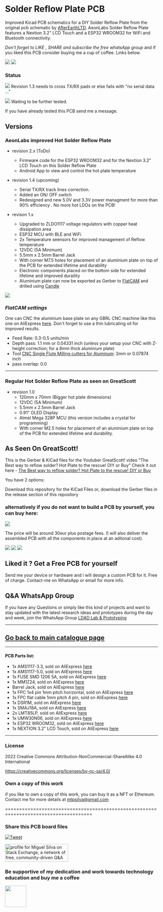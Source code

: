 # Solder Reflow Plate PCB
 Improved Kicad PCB schematics for a DIY Solder Reflow Plate from the original pcb schematic by [AfterEarthLTD](https://github.com/AfterEarthLTD/Solder-Reflow-Plate). AeonLabs Solder Reflow Plate features a Nextion 3.2" LCD Touch and a ESP32 WROOM32 for WiFi and Bluetooth connectivity. 

*Don't forget to LIKE , SHARE and subscribe the free whatsApp group* and if you liked this PCB consider buying me a cup of coffee. Links below.

![](https://views.whatilearened.today/views/github/aeonSolutions/AeonLabs_Solder_Reflow_Plate_PCB.svg)
![](https://img.shields.io/github/downloads/aeonSolutions/AeonLabs-Solder-Reflow-Plate-PCB/total?style=for-the-badge)

### Status
![](https://github.com/aeonSolutions/AeonLabs-Solder-Reflow-Plate-PCB/blob/main/Designs/working_green.png)  Revision 1.3 needs to cross TX/RX pads or else fails with "no serial data ..."

![](https://github.com/aeonSolutions/AeonLabs-Solder-Reflow-Plate-PCB/blob/main/Designs/working_yellow.png) Waiting to be further tested.

If you have already tested this PCB send me a message.

## Versions
### AeonLabs improved Hot Solder Reflow Plate
- revision 2.x (ToDo)
  - Firmware code for the ESP32 WROOM32 and for the Nextion 3.2" LCD Touch on this Solder Reflow Plate
  - Android App to view and control the hot plate temperature

- revision 1.4 (upcoming)
  - Serial TX/RX track lines correction.
  - Added an ON/ OFF switch 
  - Redesigned and new 5.0V and 3.3V power managment for more than 90% efficiency . No more hot LDOs on the PCB! 
 
- revison 1.x
  - Upgraded to ZLDO1117 voltage regulators with copper heat dissipation area
  - ESP32 MCU with BLE and WiFi
  - 2x Temperature seensors for improved management of Reflow temperature
  - 12VDC (5A Minimum)
  - 5.5mm x 2.5mm Barrel Jack
  - With corner M7.5 holes for placement of an aluminium plate on top of the PCB for extended lifetime and durability
  - Electronic components placed on the bottom side for extended lifetime and improved duraility
  - Aluminium plate can now be exported as Gerber to [FlatCAM](http://flatcam.org) and drilled using [Candle](https://github.com/Denvi/Candle) 

[![](https://github.com/aeonSolutions/AeonLabs-Solder-Reflow-Plate-PCB/blob/main/Designs/youtube.png)](https://www.youtube.com/watch?v=1Q-IPH6u9Qg)

### *FlatCAM settings*
 
One can CNC the aluminium base plate on any GBRL CNC machine like this one on AliExpress [here](https://s.click.aliexpress.com/e/_AOOXQ7). Don't forget to use a thin lubricating oil for improved results. 
 
  - Feed Rate: 0.3-0.5 units/min
  - Depth pass: 1.1 mm or 0.04331 inch (unless your setup your CNC with Z-height correction; for a 8mm thick aluminium plate)
  - Tool [CNC Single Flute Milling cutters for Aluminum](https://www.aliexpress.com/item/1005004188243213.html?spm=a2g0o.cart.0.0.3cb23c00L4Ibog&mp=1): 2mm or 0.07874 inch
  - pass overlap: 0.0
  
 ________________________________________________________________________________________________________________

### Regular Hot Solder Reflow Plate as seen on GreatScott
- revision 1.0
  - 120mm x 70mm (Bigger hot plate dimensions)
  - 12VDC (5A Minimum)
  - 5.5mm x 2.5mm Barrel Jack
  - 0.91" OLED Display
  - Atmel Mega 328P MCU (this version includes a crystal for programming)
  - With corner M2.5 holes for placement of an aluminium plate on top of the PCB for extended lifetime and durability.
 

## As Seen On GreatScott! 
This is the Gerber & KiCad files for the Youtuber GreatScott! video "The Best way to reflow solder? Hot Plate to the rescue! DIY or Buy"
Check it out here - [The Best way to reflow solder? Hot Plate to the rescue! DIY or Buy](https://www.youtube.com/watch?v=QarizoUnRfk)


You have 2 options:

Download this repository for the KiCad Files or, download the Gerber files in the release section of this repository

### alternatively if you do not want to build a PCB by yourself, you can buy here:

[![](https://github.com/aeonSolutions/PCB-Prototyping-Catalogue/blob/main/tindie_sell.png)](https://www.tindie.com/stores/aeonlabs/)

The price will be around 30eur plus postage fees.
(I will also deliver the assembled PCB with all the components in place at an aditonal cost).

![](https://github.com/aeonSolutions/AeonLabs-Solder-Reflow-Plate-PCB/blob/main/Designs/concept.jpg)
![](https://github.com/aeonSolutions/AeonLabs-Solder-Reflow-Plate-PCB/blob/main/Designs/pcb_front.png)
![](https://github.com/aeonSolutions/AeonLabs-Solder-Reflow-Plate-PCB/blob/main/Designs/pcb_back.png)

## Liked it ? Get a Free PCB for yourself
Send me your device or hardware and i will design a custom PCB for it. Free of charge. Contact-me on WhatsApp or email for more info. 

## Q&A WhatsApp Group
If you have any Questions or simply  like this kind of projects and want to stay updated with the latest research ideas and prototypes during the day and week, join the WhatsApp Group
[LDAD Lab & Prototyping](https://chat.whatsapp.com/FkNC7u83kuy2QRA5sqjBVg)


________________________________________________________________________________________________________________
## [Go back to main catalogue page](https://github.com/aeonSolutions/PCB-Prototyping-Catalogue)
________________________________________________________________________________________________________________



#### PCB Parts list:
- 1x AMS1117-3.3, sold on AliExpress [here](https://s.click.aliexpress.com/e/_AOIVLN)
- 1x AMS1117-5.0, sold on AliExpress [here](https://s.click.aliexpress.com/e/_AOIVLN)
- 1x FUSE SMD 1206 5A, sold on AliExpress [here](https://s.click.aliexpress.com/e/_A8yVgJ)
- 1x MM1Z24, sold on AliExpress [here](https://www.aliexpress.com/item/1005003538876461.html?spm=a2g0o.order_list.0.0.2bb91802tqEyK1)
- Barrel Jack, sold on AliExpress [here](https://s.click.aliexpress.com/e/_As3F2L)
- 1x FPC 1x4 pin 1mm pitch horizontal, sold on AliExpress [here](https://s.click.aliexpress.com/e/_ASMTDp)
- 1x FPC flat cable 1mm pitch 4 pin, sold on AliExpress [here](https://s.click.aliexpress.com/e/_9js0C7)
- 1x DSR1M, sold on AliExpress [here](https://s.click.aliexpress.com/e/_9JQobh)
- 1x SMAJ18A, sold on AliExpress [here](https://s.click.aliexpress.com/e/_9zW0DN)
- 2x LMT85LP, sold on AliExpress [here](https://www.aliexpress.com/item/1005003755656556.html?spm=a2g0o.order_list.0.0.42ba1802MVKTRu)
- 1x UMW30N06, sold on AliExpress [here](https://www.aliexpress.com/item/4000687585069.html?spm=a2g0o.order_list.0.0.2bb91802tqEyK1)
- 1x ESP32 WROOM32, sold on AliExpress [here](https://www.aliexpress.com/item/32912371635.html?spm=a2g0o.productlist.0.0.1c737b00qtI6F1&algo_pvid=2b9d3923-cad6-4894-abba-bcbe1659aab6&algo_exp_id=2b9d3923-cad6-4894-abba-bcbe1659aab6-0&pdp_ext_f=%7B"sku_id"%3A"65986896288"%7D&pdp_npi=2%40dis%21EUR%21%212.27%21%21%21%21%21%400bb0622916528901078995704e092a%2165986896288%21sea)
- 1x NEXTION 3.2" LCD Touch, sold on AliExpress [here](https://www.aliexpress.com/item/32678581956.html?spm=a2g0o.productlist.0.0.16f46e8cmt3XbA&algo_pvid=657314cc-0888-4621-8795-71fcd735d410&algo_exp_id=657314cc-0888-4621-8795-71fcd735d410-2&pdp_ext_f=%7B%22sku_id%22%3A%2210000003437337029%22%7D&pdp_npi=2%40dis%21EUR%21%2126.15%21%21%21%21%21%40210318b916528902149054769e34ce%2110000003437337029%21sea)

______________________________________________________________________________________________________________________________

### License
2022 Creative Commons Attribution-NonCommercial-ShareAlike 4.0 International

https://creativecommons.org/licenses/by-nc-sa/4.0/

### Own a copy of this work
if you like to own a copy of this work, you can buy it as a NFT or Ethereum. Contact me for more details at mtpsilva@gmail.com

=====================================================================================
### Share this PCB board files
[![Tweet](https://img.shields.io/twitter/url/http/shields.io.svg?style=social)](https://twitter.com/intent/tweet?original_referer=https%3A%2F%2Fjitpack.io%2F&ref_src=twsrc%5Etfw&text=Version%201.0%20of%20AeonLabs-Solder-Reflow-Plate-PCB%20is%20now%20available%20on%20&tw_p=tweetbutton&url=http%3A%2F%2Fgithub.com%2FaeonSolutions%2FAeonLabs-Solder-Reflow-Plate-PCB)

<a href="https://stackexchange.com/users/18907312/miguel-silva"><img src="https://stackexchange.com/users/flair/18907312.png" width="208" height="58" alt="profile for Miguel Silva on Stack Exchange, a network of free, community-driven Q&amp;A sites" title="profile for Miguel Silva on Stack Exchange, a network of free, community-driven Q&amp;A sites" /></a>

### Be supportive of my dedication and work towards technology education and buy me a coffee

[<img src="https://cdn.buymeacoffee.com/buttons/v2/default-yellow.png" data-canonical-src="https://cdn.buymeacoffee.com/buttons/v2/default-yellow.png" height="70" />](https://www.buymeacoffee.com/migueltomas)

